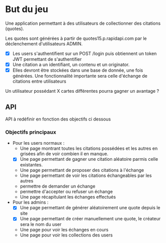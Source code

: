 # But du jeu

Une application permettant à des utilisateurs de collectionner des citations (quotes).

Les quotes sont générées à partir de quotes15.p.rapidapi.com par le déclenchement d'utilisateurs ADMIN.

- [x] Les users s'authentifient sur un POST /login puis obtiennent un token JWT permettant de s'authentifier
- [x] Une citation a un identifiant, un contenu et un originator.
- [x] Elles devront être stockées dans une base de donnée, une fois générées.
Une fonctionnalité importante sera celle d'échange de citations entre utilisateurs

Un utilisateur possédant X cartes différentes pourra gagner un avantage ?
## API
API à redéfinir en fonction des objectifs ci dessous

### Objectifs principaux 
- Pour les users normaux :
  - Une page montrant toutes les citations possédées et les autres en grisées afin de voir combien il en manque.
  - [x] Une page permettant de gagner une citation aléatoire parmis celle existantes.
  - Une page permettant de proposer des citations à l'échange
  - Une page permettant de voir les citations échangeables par les autres
  - permettre de demander un échange 
  - permettre d'accepter ou refuser un échange
  - Une page récapitulant les échanges effectués
- Pour les admins :
  - [x] Une page permettant de générer aléatoirement une quote depuis le site
  - [x] Une page permettant de créer manuellement une quote, le créateur sera le nom du user
  - Une page pour voir les échanges en cours
  - Une page pour voir les collections des users
